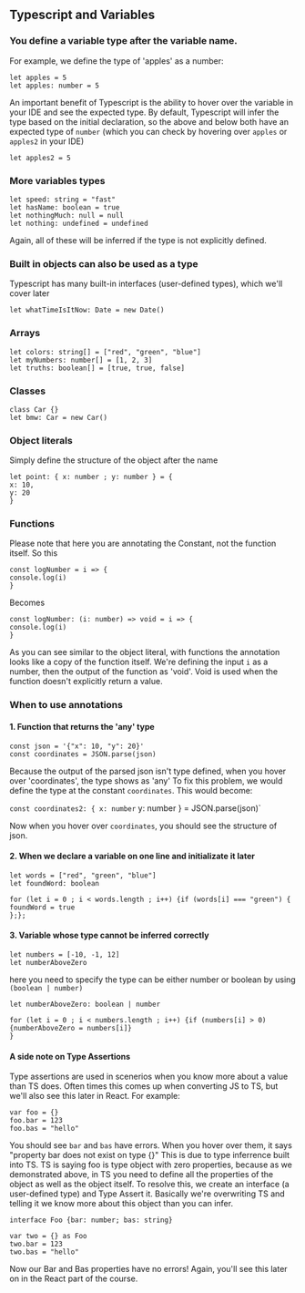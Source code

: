 ## Typescript and Variables

### You define a variable type after the variable name.

For example, we define the type of 'apples' as a number:

```
let apples = 5
let apples: number = 5
```

An important benefit of Typescript is the ability to hover over the variable in your IDE and see the expected type. By default, Typescript will infer the type based on the initial declaration, so the above and below both have an expected type of `number` (which you can check by hovering over `apples` or `apples2` in your IDE)

`let apples2 = 5`

### More variables types

```
let speed: string = "fast"
let hasName: boolean = true
let nothingMuch: null = null
let nothing: undefined = undefined
```

Again, all of these will be inferred if the type is not explicitly defined.

### Built in objects can also be used as a type

Typescript has many built-in interfaces (user-defined types), which we'll cover later

`let whatTimeIsItNow: Date = new Date()`

### Arrays

```
let colors: string[] = ["red", "green", "blue"]
let myNumbers: number[] = [1, 2, 3]
let truths: boolean[] = [true, true, false]
```

### Classes

```
class Car {}
let bmw: Car = new Car()
```

### Object literals

Simply define the structure of the object after the name

```
let point: { x: number ; y: number } = {
x: 10,
y: 20
}
```

### Functions

Please note that here you are annotating the Constant, not the function itself.
So this

```
const logNumber = i => {
console.log(i)
}
```

Becomes

```
const logNumber: (i: number) => void = i => {
console.log(i)
}
```

As you can see similar to the object literal, with functions the annotation looks like a copy of the function itself.
We're defining the input `i` as a number, then the output of the function as 'void'. Void is used when the function doesn't explicitly return a value.

### When to use annotations

#### 1. Function that returns the 'any' type

```
const json = '{"x": 10, "y": 20}'
const coordinates = JSON.parse(json)
```

Because the output of the parsed json isn't type defined, when you hover over 'coordinates', the type shows as 'any'
To fix this problem, we would define the type at the constant `coordinates`. This would become:

`const coordinates2: { x: number` y: number } = JSON.parse(json)`

Now when you hover over `coordinates`, you should see the structure of json.

#### 2. When we declare a variable on one line and initializate it later

```
let words = ["red", "green", "blue"]
let foundWord: boolean

for (let i = 0 ; i < words.length ; i++) {if (words[i] === "green") {
foundWord = true
};};
```

#### 3. Variable whose type cannot be inferred correctly

```
let numbers = [-10, -1, 12]
let numberAboveZero
```

here you need to specify the type can be either number or boolean by using `(boolean | number)`

```
let numberAboveZero: boolean | number

for (let i = 0 ; i < numbers.length ; i++) {if (numbers[i] > 0) {numberAboveZero = numbers[i]}
}
```

#### A side note on Type Assertions

Type assertions are used in scenerios when you know more about a value than TS does. Often times this comes up when converting JS to TS,
but we'll also see this later in React. For example:

```
var foo = {}
foo.bar = 123
foo.bas = "hello"
```

You should see `bar` and `bas` have errors. When you hover over them, it says "property bar does not exist on type {}"
This is due to type inferrence built into TS. TS is saying foo is type object with zero properties, because as we demonstrated above,
in TS you need to define all the properties of the object as well as the object itself.
To resolve this, we create an interface (a user-defined type) and Type Assert it. Basically we're overwriting TS and telling it
we know more about this object than you can infer.

```
interface Foo {bar: number; bas: string}

var two = {} as Foo
two.bar = 123
two.bas = "hello"
```

Now our Bar and Bas properties have no errors! Again, you'll see this later on in the React part of the course.
